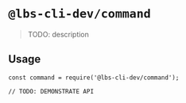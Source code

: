 # `@lbs-cli-dev/command`

> TODO: description

## Usage

```
const command = require('@lbs-cli-dev/command');

// TODO: DEMONSTRATE API
```
